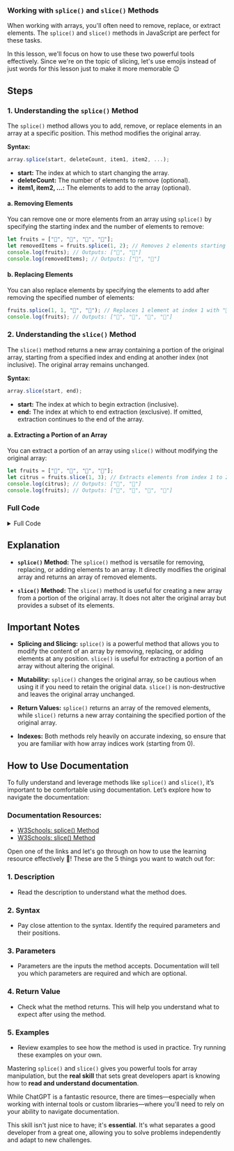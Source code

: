 ### Working with `splice()` and `slice()` Methods

When working with arrays, you'll often need to remove, replace, or extract elements. The `splice()` and `slice()` methods in JavaScript are perfect for these tasks.

In this lesson, we'll focus on how to use these two powerful tools effectively. Since we're on the topic of slicing, let's use emojis instead of just words for this lesson just to make it more memorable 😉

## Steps

### 1. Understanding the `splice()` Method

The `splice()` method allows you to add, remove, or replace elements in an array at a specific position. This method modifies the original array.

**Syntax:**

```javascript
array.splice(start, deleteCount, item1, item2, ...);
```

- **start:** The index at which to start changing the array.
- **deleteCount:** The number of elements to remove (optional).
- **item1, item2, ...:** The elements to add to the array (optional).

#### a. Removing Elements

You can remove one or more elements from an array using `splice()` by specifying the starting index and the number of elements to remove:

```javascript
let fruits = ["🍎", "🍌", "🍊", "🍉"];
let removedItems = fruits.splice(1, 2); // Removes 2 elements starting from index 1
console.log(fruits); // Outputs: ["🍎", "🍉"]
console.log(removedItems); // Outputs: ["🍌", "🍊"]
```

#### b. Replacing Elements

You can also replace elements by specifying the elements to add after removing the specified number of elements:

```javascript
fruits.splice(1, 1, "🍇", "🍍"); // Replaces 1 element at index 1 with "🍇" and "🍍"
console.log(fruits); // Outputs: ["🍎", "🍇", "🍍", "🍉"]
```

### 2. Understanding the `slice()` Method

The `slice()` method returns a new array containing a portion of the original array, starting from a specified index and ending at another index (not inclusive). The original array remains unchanged.

**Syntax:**

```javascript
array.slice(start, end);
```

- **start:** The index at which to begin extraction (inclusive).
- **end:** The index at which to end extraction (exclusive). If omitted, extraction continues to the end of the array.

#### a. Extracting a Portion of an Array

You can extract a portion of an array using `slice()` without modifying the original array:

```javascript
let fruits = ["🍎", "🍌", "🍊", "🍉"];
let citrus = fruits.slice(1, 3); // Extracts elements from index 1 to 2 (not including index 3)
console.log(citrus); // Outputs: ["🍌", "🍊"]
console.log(fruits); // Outputs: ["🍎", "🍌", "🍊", "🍉"]
```

### Full Code

<details>
<summary>Full Code</summary>

```javascript
// Using splice() to remove and replace elements
let fruits = ["🍎", "🍌", "🍊", "🍉"];
let removedItems = fruits.splice(1, 2); // Removes 2 elements starting from index 1
console.log(fruits); // Outputs: ["🍎", "🍉"]
console.log(removedItems); // Outputs: ["🍌", "🍊"]

fruits.splice(1, 1, "🍇", "🍍"); // Replaces 1 element at index 1 with "🍇" and "🍍"
console.log(fruits); // Outputs: ["🍎", "🍇", "🍍", "🍉"]

// Using slice() to extract a portion of an array
let citrus = fruits.slice(1, 3); // Extracts elements from index 1 to 2 (not including index 3)
console.log(citrus); // Outputs: ["🍇", "🍍"]
console.log(fruits); // Outputs: ["🍎", "🍇", "🍍", "🍉"]
```

</details>

## Explanation

- **`splice()` Method:** The `splice()` method is versatile for removing, replacing, or adding elements to an array. It directly modifies the original array and returns an array of removed elements.

- **`slice()` Method:** The `slice()` method is useful for creating a new array from a portion of the original array. It does not alter the original array but provides a subset of its elements.

## Important Notes
- **Splicing and Slicing:** `splice()` is a powerful method that allows you to modify the content of an array by removing, replacing, or adding elements at any position. `slice()` is useful for extracting a portion of an array without altering the original.

- **Mutability:** `splice()` changes the original array, so be cautious when using it if you need to retain the original data. `slice()` is non-destructive and leaves the original array unchanged.

- **Return Values:** `splice()` returns an array of the removed elements, while `slice()` returns a new array containing the specified portion of the original array.

- **Indexes:** Both methods rely heavily on accurate indexing, so ensure that you are familiar with how array indices work (starting from 0).

## How to Use Documentation

To fully understand and leverage methods like `splice()` and `slice()`, it’s important to be comfortable using documentation. Let’s explore how to navigate the documentation:

### Documentation Resources:
- [W3Schools: splice() Method](https://www.w3schools.com/jsref/jsref_splice.asp)
- [W3Schools: slice() Method](https://www.w3schools.com/jsref/jsref_slice_array.asp)

Open one of the links and let's go through on how to use the learning resource effectively 💪! These are the 5 things you want to watch out for:

### 1. Description
- Read the description to understand what the method does.

### 2. Syntax
- Pay close attention to the syntax. Identify the required parameters and their positions.

### 3. Parameters
- Parameters are the inputs the method accepts. Documentation will tell you which parameters are required and which are optional.

### 4. Return Value
- Check what the method returns. This will help you understand what to expect after using the method.

### 5. Examples
- Review examples to see how the method is used in practice. Try running these examples on your own.

Mastering `splice()` and `slice()` gives you powerful tools for array manipulation, but the **real skill** that sets great developers apart is knowing how to **read and understand documentation**.

While ChatGPT is a fantastic resource, there are times—especially when working with internal tools or custom libraries—where you'll need to rely on your ability to navigate documentation.

This skill isn't just nice to have; it's **essential**. It's what separates a good developer from a great one, allowing you to solve problems independently and adapt to new challenges.